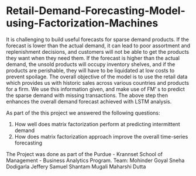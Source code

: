 # Retail-Demand-Forecasting-Model-using-Factorization-Machines
It is challenging to build useful forecasts for sparse demand products. If the forecast is lower than the actual demand, it can lead to poor assortment and replenishment decisions, and customers will not be able to get the products they want when they need them. If the forecast is higher than the actual demand, the unsold products will occupy inventory shelves, and if the products are perishable, they will have to be liquidated at low costs to prevent spoilage. The overall objective of the model is to use the retail data which provides us with historic sales across various countries and products for a firm. We use this information given, and make use of FM’ s to predict the sparse demand with missing transactions. The above step then enhances the overall demand forecast achieved with LSTM analysis.  

As part of the this project we answered the following questions: 

1. How well does matrix factorization perform at predicting intermittent demand 
2. How does matrix factorization approach improve the overall time-series forecasting

The Project was done as part of the Purdue - Krannset School of Management - Business Analytics Program.
Team:
Mohinder Goyal
Sneha Dodigarla
Jeffery Samuel
Shantam Mugali
Maharshi Dutta
